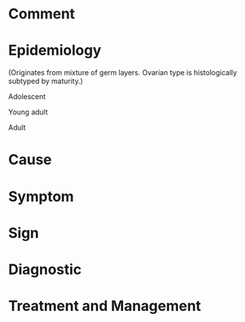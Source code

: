 # Comment

# Epidemiology

(Originates from mixture of germ layers. Ovarian type is histologically subtyped by maturity.)

Adolescent

Young adult

Adult

# Cause

# Symptom

# Sign

# Diagnostic

# Treatment and Management

